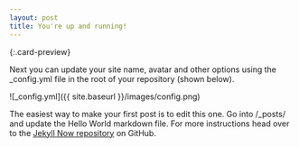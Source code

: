 ```yaml
---
layout: post
title: You're up and running!
---
```

[](https://blog.codinghorror.com/computers-are-lousy-random-number-generators){:.card-preview}

Next you can update your site name, avatar and other options using the _config.yml file in the root of your repository (shown below).

![_config.yml]({{ site.baseurl }}/images/config.png)

The easiest way to make your first post is to edit this one. Go into /_posts/ and update the Hello World markdown file. For more instructions head over to the [Jekyll Now repository](https://github.com/barryclark/jekyll-now) on GitHub.

